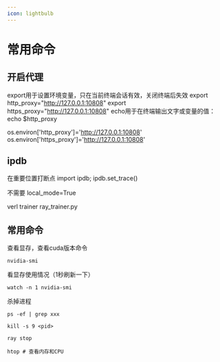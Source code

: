 ```yaml
---
icon: lightbulb
---
```

# 常用命令

## 开启代理
export用于设置环境变量，只在当前终端会话有效，关闭终端后失效
export http_proxy="http://127.0.0.1:10808"
export https_proxy="http://127.0.0.1:10808"
echo用于在终端输出文字或变量的值：echo $http_proxy

os.environ['http_proxy']='http://127.0.0.1:10808'
os.environ['https_proxy']='http://127.0.0.1:10808'

## ipdb
在重要位置打断点
import ipdb; ipdb.set_trace()

不需要 local_mode=True

verl trainer ray_trainer.py

## 常用命令
查看显存，查看cuda版本命令
```
nvidia-smi
```
看显存使用情况（1秒刷新一下）
```
watch -n 1 nvidia-smi
```

杀掉进程
```
ps -ef | grep xxx

kill -s 9 <pid>

ray stop
```

```
htop # 查看内存和CPU
```
